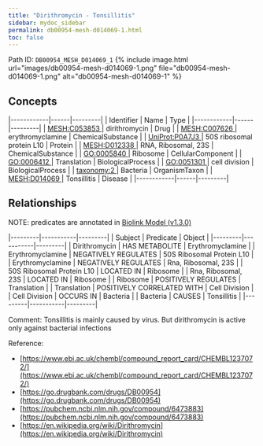 ```yaml
---
title: "Dirithromycin - Tonsillitis"
sidebar: mydoc_sidebar
permalink: db00954-mesh-d014069-1.html
toc: false 
---
```



Path ID: `DB00954_MESH_D014069_1`
{% include image.html url="images/db00954-mesh-d014069-1.png" file="db00954-mesh-d014069-1.png" alt="db00954-mesh-d014069-1" %}

## Concepts

|------------|------|---------|
| Identifier | Name | Type    |
|------------|------|---------|
| <a href="https://identifiers.org/MESH:C053853">MESH:C053853 </a> | dirithromycin | Drug |
| <a href="https://identifiers.org/MESH:C007626">MESH:C007626 </a> | erythromyclamine | ChemicalSubstance |
| <a href="https://identifiers.org/UniProt:P0A7J3">UniProt:P0A7J3 </a> | 50S ribosomal protein L10 | Protein |
| <a href="https://identifiers.org/MESH:D012338">MESH:D012338 </a> | RNA, Ribosomal, 23S | ChemicalSubstance |
| <a href="https://identifiers.org/GO:0005840">GO:0005840 </a> | Ribosome | CellularComponent |
| <a href="https://identifiers.org/GO:0006412">GO:0006412 </a> | Translation | BiologicalProcess |
| <a href="https://identifiers.org/GO:0051301">GO:0051301 </a> | cell division | BiologicalProcess |
| <a href="https://identifiers.org/taxonomy:2">taxonomy:2 </a> | Bacteria | OrganismTaxon |
| <a href="https://identifiers.org/MESH:D014069">MESH:D014069 </a> | Tonsillitis | Disease |
|------------|------|---------|

## Relationships


NOTE: predicates are annotated in <a href="https://github.com/biolink/biolink-model/releases/tag/v1.3.0">Biolink Model (v1.3.0)</a>

|---------|-----------|---------|
| Subject | Predicate | Object  |
|---------|-----------|---------|
| Dirithromycin | HAS METABOLITE | Erythromyclamine |
| Erythromyclamine | NEGATIVELY REGULATES | 50S Ribosomal Protein L10 |
| Erythromyclamine | NEGATIVELY REGULATES | Rna, Ribosomal, 23S |
| 50S Ribosomal Protein L10 | LOCATED IN | Ribosome |
| Rna, Ribosomal, 23S | LOCATED IN | Ribosome |
| Ribosome | POSITIVELY REGULATES | Translation |
| Translation | POSITIVELY CORRELATED WITH | Cell Division |
| Cell Division | OCCURS IN | Bacteria |
| Bacteria | CAUSES | Tonsillitis |
|---------|-----------|---------|

Comment: Tonsillitis is mainly caused by virus. But dirithromycin is active only against bacterial infections

Reference: 
  - [https://www.ebi.ac.uk/chembl/compound_report_card/CHEMBL1237072/](https://www.ebi.ac.uk/chembl/compound_report_card/CHEMBL1237072/)
  - [https://go.drugbank.com/drugs/DB00954](https://go.drugbank.com/drugs/DB00954)
  - [https://pubchem.ncbi.nlm.nih.gov/compound/6473883](https://pubchem.ncbi.nlm.nih.gov/compound/6473883)
  - [https://en.wikipedia.org/wiki/Dirithromycin](https://en.wikipedia.org/wiki/Dirithromycin)
